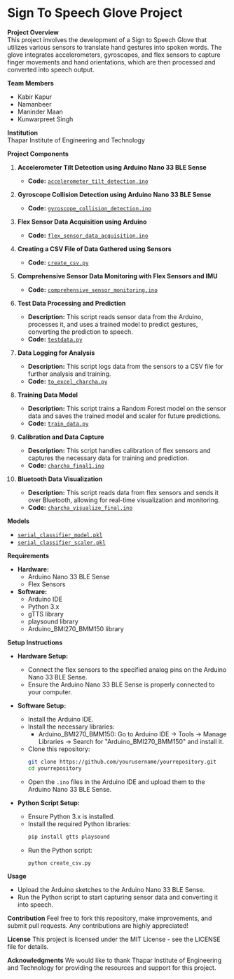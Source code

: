 # Sign To Speech Glove Project

**Project Overview**  
This project involves the development of a Sign to Speech Glove that utilizes various sensors to translate hand gestures into spoken words. The glove integrates accelerometers, gyroscopes, and flex sensors to capture finger movements and hand orientations, which are then processed and converted into speech output.

**Team Members**
- Kabir Kapur
- Namanbeer
- Maninder Maan
- Kunwarpreet Singh

**Institution**  
Thapar Institute of Engineering and Technology

**Project Components**

1. **Accelerometer Tilt Detection using Arduino Nano 33 BLE Sense**
   - **Code:** [`accelerometer_tilt_detection.ino`](accelerometer_tilt_detection.ino)

2. **Gyroscope Collision Detection using Arduino Nano 33 BLE Sense**
   - **Code:** [`gyroscope_collision_detection.ino`](gyroscope_collision_detection.ino)

3. **Flex Sensor Data Acquisition using Arduino**
   - **Code:** [`flex_sensor_data_acquisition.ino`](flex_sensor_data_acquisition.ino)

4. **Creating a CSV File of Data Gathered using Sensors**
   - **Code:** [`create_csv.py`](create_csv.py)

5. **Comprehensive Sensor Data Monitoring with Flex Sensors and IMU**
   - **Code:** [`comprehensive_sensor_monitoring.ino`](comprehensive_sensor_monitoring.ino)

6. **Test Data Processing and Prediction**
   - **Description:** This script reads sensor data from the Arduino, processes it, and uses a trained model to predict gestures, converting the prediction to speech.
   - **Code:** [`testdata.py`](test_data.py)

7. **Data Logging for Analysis**
   - **Description:** This script logs data from the sensors to a CSV file for further analysis and training.
   - **Code:** [`to_excel_charcha.py`](to_excel_charcha.py)

8. **Training Data Model**
   - **Description:** This script trains a Random Forest model on the sensor data and saves the trained model and scaler for future predictions.
   - **Code:** [`train_data.py`](https://github.com/yourusername/yourrepository/blob/main/train_data.py)

9. **Calibration and Data Capture**
   - **Description:** This script handles calibration of flex sensors and captures the necessary data for training and prediction.
   - **Code:** [`charcha_final1.ino`](charcha_final1.ino)

10. **Bluetooth Data Visualization**
    - **Description:** This script reads data from flex sensors and sends it over Bluetooth, allowing for real-time visualization and monitoring.
    - **Code:** [`charcha_visualize_final.ino`](charcha_visualize_final.ino)

**Models**

- [`serial_classifier_model.pkl`](serial_classifier_model.pkl)
- [`serial_classifier_scaler.pkl`](serial_classifier_scaler.pkl)

**Requirements**
- **Hardware:**
  - Arduino Nano 33 BLE Sense
  - Flex Sensors
- **Software:**
  - Arduino IDE
  - Python 3.x
  - gTTS library
  - playsound library
  - Arduino_BMI270_BMM150 library

**Setup Instructions**
- **Hardware Setup:**
  - Connect the flex sensors to the specified analog pins on the Arduino Nano 33 BLE Sense.
  - Ensure the Arduino Nano 33 BLE Sense is properly connected to your computer.

- **Software Setup:**
  - Install the Arduino IDE.
  - Install the necessary libraries:
    - Arduino_BMI270_BMM150: Go to Arduino IDE -> Tools -> Manage Libraries -> Search for "Arduino_BMI270_BMM150" and install it.
  - Clone this repository:
    ```sh
    git clone https://github.com/yourusername/yourrepository.git
    cd yourrepository
    ```
  - Open the `.ino` files in the Arduino IDE and upload them to the Arduino Nano 33 BLE Sense.

- **Python Script Setup:**
  - Ensure Python 3.x is installed.
  - Install the required Python libraries:
    ```sh
    pip install gtts playsound
    ```
  - Run the Python script:
    ```sh
    python create_csv.py
    ```

**Usage**
- Upload the Arduino sketches to the Arduino Nano 33 BLE Sense.
- Run the Python script to start capturing sensor data and converting it into speech.

**Contribution**
Feel free to fork this repository, make improvements, and submit pull requests. Any contributions are highly appreciated!

**License**
This project is licensed under the MIT License - see the LICENSE file for details.

**Acknowledgments**
We would like to thank Thapar Institute of Engineering and Technology for providing the resources and support for this project.
